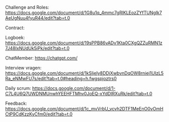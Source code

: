 Challenge and Roles: 
https://docs.google.com/document/d/1G8u1q_4mmc7gRlKLEozZYfTUNgIk7AeUgNuu4fyuR44/edit?tab=t.0

Contract: 

Logboek: https://docs.google.com/document/d/19sPPB86vADv1Kta0CXgQZZuRMN1z7J48IxNUdUk5iPk/edit?tab=t.0

ChatMember: https://chatgpt.com/

Interview vragen: https://docs.google.com/document/d/1kSljeIy8DDjXwbvnDqOW8rniej1UIzL5Ra_eNMwFU7s/edit?tab=t.0#heading=h.fwgspjoztrs0

Daily scrum: https://docs.google.com/document/d/1-C7L4U6Q7UWDNMUnwhYEEHFTMhv0JoEQ-xYdDIRXuRk/edit?tab=t.0

Feedback: https://docs.google.com/document/d/1c_mvVrbU_vcvh2DTF1MeEnO0vOmHCtP9CdKzzKyCfm0/edit?tab=t.0
